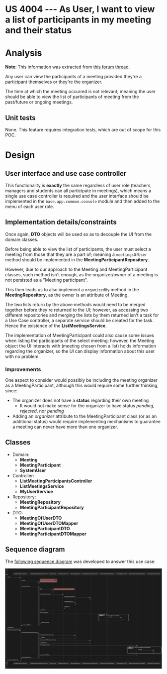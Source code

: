 US 4004 --- As User, I want to view a list of participants in my meeting and their status
========================================================================================

# Analysis

**Note**: This information was extracted from [this forum thread](https://moodle.isep.ipp.pt/mod/forum/discuss.php?d=23327#p29513).

Any user can view the participants of a meeting provided they're a participant themselves
or they're the organizer.

The time at which the meeting occurred is not relevant; meaning the user should be able
to view the list of participants of meeting from the past/future or ongoing meetings.

## Unit tests

None. This feature requires integration tests, which are out of scope for this POC.

# Design
## User interface and use case controller
This functionality is **exactly** the same regardless of user role
(teachers, managers and students can all participate in meetings), which means
a single use case controller is required and the user interface should be implemented
in the `base.app.common.console` module and then added to the menu of each user role.

## Implementation details/constraints
Once again, **DTO** objects will be used so as to decouple the UI from the domain classes.


Before being able to view the list of participants, the user must select a meeting
from those that they are a part of; meaning a `meetingsOfUser` method should be
implemented in the **MeetingParticipantRepository**.

However, due to our approach to the Meeting and MeetingParticipant classes,
such method isn't enough, as the organizer/owner of a meeting is not persisted
as a "Meeting participant".

This then leads us to also implement a `organizedBy` method in the **MeetingRepository**,
as the owner is an attribute of Meeting.

The two lists return by the above methods would need to be merged together before
they're returned to the UI; however, as accessing two different repositories and merging
the lists by them returned isn't a task for a Use Case controller, a separate service should
be created for the task. Hence the existence of the **ListMeetingsService**.

The implementation of MeetingParticipant could also cause some issues when listing the participants
of the select meeting; however, the Meeting object the UI interacts with (meeting chosen from a list)
holds information regarding the organizer, so the UI can display information about this user with
no problem.

### Improvements

One aspect to consider would possibly be including the meeting organizer as a MeetingParticipant, although
this would require some further thinking, since:

- The organizer does not have a **status** regarding their own meeting
    + It would not make sense for the organizer to have status *pending*, *rejected*, nor *pending*
- Adding an *organizer* attribute to the MeetingParticipant class (or as an additional status) would
require implementing mechanisms to guarantee a meeting can never have more than one organizer.

## Classes

- Domain:
    + **Meeting**
    + **MeetingParticipant**
    + **SystemUser**
- Controller:
    + **ListMeetingParticipantsController**
    + **ListMeetingsService**
    + **MyUserService**
- Repository:
    + **MeetingRepository**
    + **MeetingParticipantRepository**
- DTO:
    + **MeetingOfUserDTO**
    + **MeetingOfUserDTOMapper**
    + **MeetingParticipantDTO**
    + **MeetingParticipantDTOMapper**

## Sequence diagram
The [following sequence diagram](./sd.svg) was developed to answer this use case:

![diagram](./sd.svg)
